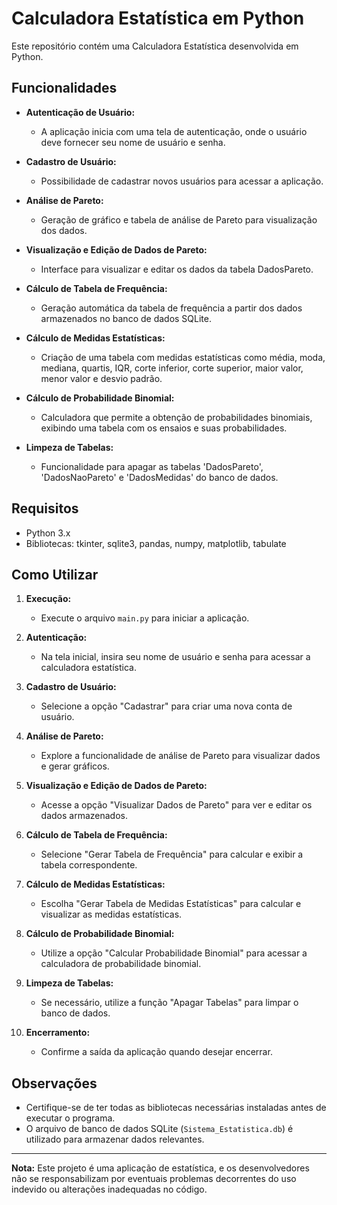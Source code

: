 # Calculadora Estatística em Python

Este repositório contém uma Calculadora Estatística desenvolvida em Python.

## Funcionalidades

- **Autenticação de Usuário:**
  - A aplicação inicia com uma tela de autenticação, onde o usuário deve fornecer seu nome de usuário e senha.

- **Cadastro de Usuário:**
  - Possibilidade de cadastrar novos usuários para acessar a aplicação.

- **Análise de Pareto:**
  - Geração de gráfico e tabela de análise de Pareto para visualização dos dados.

- **Visualização e Edição de Dados de Pareto:**
  - Interface para visualizar e editar os dados da tabela DadosPareto.

- **Cálculo de Tabela de Frequência:**
  - Geração automática da tabela de frequência a partir dos dados armazenados no banco de dados SQLite.

- **Cálculo de Medidas Estatísticas:**
  - Criação de uma tabela com medidas estatísticas como média, moda, mediana, quartis, IQR, corte inferior, corte superior, maior valor, menor valor e desvio padrão.

- **Cálculo de Probabilidade Binomial:**
  - Calculadora que permite a obtenção de probabilidades binomiais, exibindo uma tabela com os ensaios e suas probabilidades.

- **Limpeza de Tabelas:**
  - Funcionalidade para apagar as tabelas 'DadosPareto', 'DadosNaoPareto' e 'DadosMedidas' do banco de dados.

## Requisitos

- Python 3.x
- Bibliotecas: tkinter, sqlite3, pandas, numpy, matplotlib, tabulate

## Como Utilizar

1. **Execução:**
   - Execute o arquivo `main.py` para iniciar a aplicação.

2. **Autenticação:**
   - Na tela inicial, insira seu nome de usuário e senha para acessar a calculadora estatística.

3. **Cadastro de Usuário:**
   - Selecione a opção "Cadastrar" para criar uma nova conta de usuário.

4. **Análise de Pareto:**
   - Explore a funcionalidade de análise de Pareto para visualizar dados e gerar gráficos.

5. **Visualização e Edição de Dados de Pareto:**
   - Acesse a opção "Visualizar Dados de Pareto" para ver e editar os dados armazenados.

6. **Cálculo de Tabela de Frequência:**
   - Selecione "Gerar Tabela de Frequência" para calcular e exibir a tabela correspondente.

7. **Cálculo de Medidas Estatísticas:**
   - Escolha "Gerar Tabela de Medidas Estatísticas" para calcular e visualizar as medidas estatísticas.

8. **Cálculo de Probabilidade Binomial:**
   - Utilize a opção "Calcular Probabilidade Binomial" para acessar a calculadora de probabilidade binomial.

9. **Limpeza de Tabelas:**
   - Se necessário, utilize a função "Apagar Tabelas" para limpar o banco de dados.

10. **Encerramento:**
    - Confirme a saída da aplicação quando desejar encerrar.

## Observações

- Certifique-se de ter todas as bibliotecas necessárias instaladas antes de executar o programa.
- O arquivo de banco de dados SQLite (`Sistema_Estatistica.db`) é utilizado para armazenar dados relevantes.

---
**Nota:** Este projeto é uma aplicação de estatística, e os desenvolvedores não se responsabilizam por eventuais problemas decorrentes do uso indevido ou alterações inadequadas no código.

